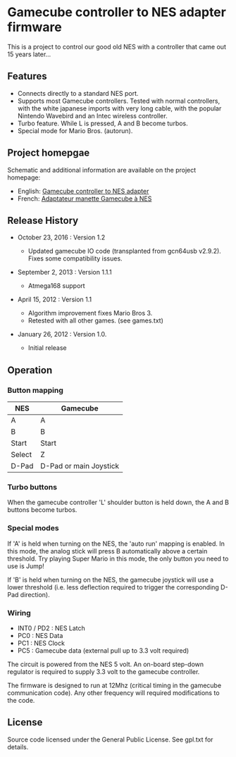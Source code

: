 # Gamecube controller to NES adapter firmware

This is a project to control our good old NES with a controller that came out 15 years later...

## Features

* Connects directly to a standard NES port.
* Supports most Gamecube controllers. Tested with normal controllers, with the white japanese imports with very long cable, with the popular Nintendo Wavebird and an Intec wireless controller.
* Turbo feature. While L is pressed, A and B become turbos.
* Special mode for Mario Bros. (autorun).

## Project homepgae

Schematic and additional information are available on the project homepage:

* English: [Gamecube controller to NES adapter](http://www.raphnet.net/electronique/gc_to_nes/index_en.php)
* French: [Adaptateur manette Gamecube à NES](http://www.raphnet.net/electronique/gc_to_nes/index.php)

## Release History

* October 23, 2016 : Version 1.2
  * Updated gamecube IO code (transplanted from gcn64usb v2.9.2). Fixes some compatibility issues.

* September 2, 2013 : Version 1.1.1
  * Atmega168 support

* April 15, 2012 : Version 1.1
  * Algorithm improvement fixes Mario Bros 3.
  * Retested with all other games. (see games.txt)

* January 26, 2012 : Version 1.0.
  * Initial release

## Operation

### Button mapping

| NES   |  Gamecube |
| ------|-----------|
| A     |   A       |
| B     |   B       |
| Start  |  Start   |
| Select |  Z       |
| D-Pad  |  D-Pad or main Joystick |


### Turbo buttons

When the gamecube controller 'L' shoulder button is held
down, the A and B buttons become turbos.


### Special modes

If 'A' is held when turning on the NES, the 'auto run' mapping is
enabled. In this mode, the analog stick will press B automatically
above a certain threshold. Try playing Super Mario in this mode,
the only button you need to use is Jump!

If 'B' is held when turning on the NES, the gamecube joystick
will use a lower threshold (i.e. less deflection required to trigger
the corresponding D-Pad direction).

### Wiring

* INT0 / PD2  :  NES Latch
* PC0         :  NES Data
* PC1         :  NES Clock
* PC5         : Gamecube data (external pull up to 3.3 volt required)

The circuit is powered from the NES 5 volt. An on-board step-down regulator
is required to supply 3.3 volt to the gamecube controller.

The firmware is designed to run at 12Mhz (critical timing in the gamecube
communication code). Any other frequency will required modifications
to the code.

## License

Source code licensed under the General Public License. See gpl.txt for details.
